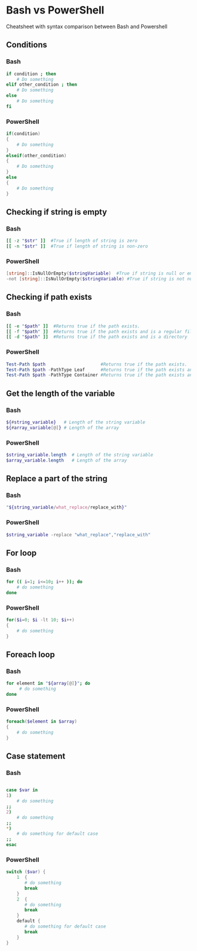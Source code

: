 # Bash vs PowerShell
Cheatsheet with syntax comparison between Bash and Powershell


## Conditions

### Bash

```bash
if condition ; then
    # Do something
elif other_condition ; then
    # Do something
else
    # Do something
fi
```

### PowerShell

```powershell
if(condition)
{
    # Do something
}
elseif(other_condition)
{
    # Do something
}
else
{
    # Do something
}
```

## Checking if string is empty

### Bash

```bash
[[ -z "$str" ]]  #True if length of string is zero
[[ -n "$str" ]]  #True if length of string is non-zero
```

### PowerShell
```powershell
[string]::IsNullOrEmpty($stringVariable)  #True if string is null or empty
-not [string]::IsNullOrEmpty($stringVariable) #True if string is not null and not empty
```

## Checking if path exists

### Bash

```bash
[[ -e "$path" ]]  #Returns true if the path exists.
[[ -f "$path" ]]  #Returns true if the path exists and is a regular file
[[ -d "$path" ]]  #Returns true if the path exists and is a directory
```

### PowerShell
```powershell
Test-Path $path                     #Returns true if the path exists.           
Test-Path $path -PathType Leaf      #Returns true if the path exists and is a regular file
Test-Path $path -PathType Container #Returns true if the path exists and is a directory
```


## Get the length of the variable

### Bash

```bash
${#string_variable}   # Length of the string variable
${#array_variable[@]} # Length of the array
```

### PowerShell
```powershell
$string_variable.length  # Length of the string variable
$array_variable.length   # Length of the array
```

## Replace a part of the string

### Bash

```bash
"${string_variable/what_replace/replace_with}"
```

### PowerShell
```powershell
$string_variable -replace "what_replace","replace_with"
```

## For loop

### Bash

```bash
for (( i=1; i<=10; i++ )); do 
    # do something
done
```

### PowerShell
```powershell
for($i=0; $i -lt 10; $i++)
{
    # do something
}
```

## Foreach loop

### Bash

```bash
for element in "${array[@]}"; do
     # do something
done
```

### PowerShell
```powershell
foreach($element in $array)
{
    # do something
}
```

## Case statement

### Bash

```bash

case $var in
1)
    # do something
;;
2)
    # do something
;;
*)
    # do something for default case
;;
esac
```

### PowerShell
```powershell
switch ($var) {
    1  {
       # do something
       break
    }
    2  {
       # do something
       break
    }  
    default {
       # do something for default case
       break
    }
}
```
